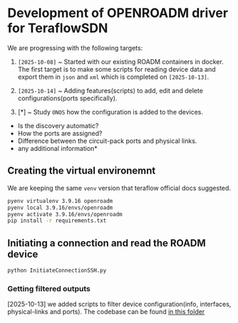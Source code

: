 # Development of OPENROADM driver for TeraflowSDN

We are progressing with the following targets:

1. `[2025-10-08]` ~ Started with our existing ROADM containers in docker. The first target is to make some scripts for reading device data and export them in `json` and `xml` which is completed on `[2025-10-13]`.

2. `[2025-10-14]` ~ Adding features(scripts) to add, edit and delete configurations(ports specifically).

3. [*] ~ Study `ONOS` how the configuration is added to the devices.

- Is the discovery automatic?
- How the ports are assigned?
- Difference between the circuit-pack ports and physical links.
- any additional information*

## Creating the virtual environemnt

We are keeping the same `venv` version that teraflow official docs suggested.

```bash
pyenv virtualenv 3.9.16 openroadm
pyenv local 3.9.16/envs/openroadm
pyenv activate 3.9.16/envs/openroadm
pip install -r requirements.txt
```

## Initiating a connection and read the ROADM device

```bash
python InitiateConnectionSSH.py
```

### Getting filtered outputs

[2025-10-13] we added scripts to filter device configuration(info, interfaces, physical-links and ports). The codebase can be found [in this folder](./scripts/)
